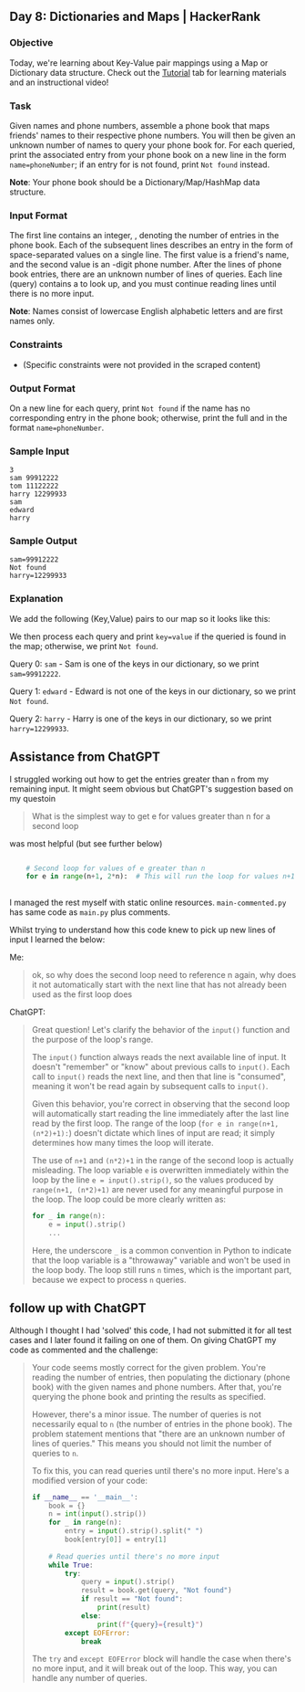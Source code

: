 ## Day 8: Dictionaries and Maps | HackerRank

### Objective
Today, we're learning about Key-Value pair mappings using a Map or Dictionary data structure. Check out the [Tutorial](https://www.hackerrank.com/challenges/30-dictionaries-and-maps/tutorial) tab for learning materials and an instructional video!

### Task
Given names and phone numbers, assemble a phone book that maps friends' names to their respective phone numbers. You will then be given an unknown number of names to query your phone book for. For each queried, print the associated entry from your phone book on a new line in the form `name=phoneNumber`; if an entry for is not found, print `Not found` instead.

**Note**: Your phone book should be a Dictionary/Map/HashMap data structure.

### Input Format
The first line contains an integer, , denoting the number of entries in the phone book. Each of the subsequent lines describes an entry in the form of space-separated values on a single line. The first value is a friend's name, and the second value is an -digit phone number. After the lines of phone book entries, there are an unknown number of lines of queries. Each line (query) contains a to look up, and you must continue reading lines until there is no more input.

**Note**: Names consist of lowercase English alphabetic letters and are first names only.

### Constraints
- (Specific constraints were not provided in the scraped content)

### Output Format
On a new line for each query, print `Not found` if the name has no corresponding entry in the phone book; otherwise, print the full and in the format `name=phoneNumber`.

### Sample Input
```
3
sam 99912222
tom 11122222
harry 12299933
sam
edward
harry
```

### Sample Output
```
sam=99912222
Not found
harry=12299933
```

### Explanation
We add the following (Key,Value) pairs to our map so it looks like this:

We then process each query and print `key=value` if the queried is found in the map; otherwise, we print `Not found`.

Query 0: `sam` - Sam is one of the keys in our dictionary, so we print `sam=99912222`.

Query 1: `edward` - Edward is not one of the keys in our dictionary, so we print `Not found`.

Query 2: `harry` - Harry is one of the keys in our dictionary, so we print `harry=12299933`.

## Assistance from ChatGPT

I struggled working out how to get the entries greater than `n` from my remaining input. It might seem obvious but ChatGPT's suggestion based on my questoin

> What is the simplest way to get e for values greater than n for a second loop


was most helpful (but see further below)

```python

    # Second loop for values of e greater than n
    for e in range(n+1, 2*n):  # This will run the loop for values n+1 to 2n-1
     
```

I managed the rest myself with static online resources. `main-commented.py` has same code as `main.py` plus comments.

Whilst trying to understand how this code knew to pick up new lines of input I learned the below:

Me:

> ok, so why does the second loop need to reference n again, why does it not automatically start with the next line that has not already been used as the first loop does

ChatGPT:

> Great question! Let's clarify the behavior of the `input()` function and the purpose of the loop's range.
> 
> The `input()` function always reads the next available line of input. It doesn't "remember" or "know" about previous calls to `input()`. Each call to `input()` reads the next line, and then that line is "consumed", meaning it won't be read again by subsequent calls to `input()`.
> 
> Given this behavior, you're correct in observing that the second loop will automatically start reading the line immediately after the last line read by the first loop. The range of the loop (`for e in range(n+1, (n*2)+1):`) doesn't dictate which lines of input are read; it simply determines how many times the loop will iterate.
> 
> The use of `n+1` and `(n*2)+1` in the range of the second loop is actually misleading. The loop variable `e` is overwritten immediately within the loop by the line `e = input().strip()`, so the values produced by `range(n+1, (n*2)+1)` are never used for any meaningful purpose in the loop. The loop could be more clearly written as:
> 
> ```python
> for _ in range(n):
>     e = input().strip()
>     ...
> ```
> 
> Here, the underscore `_` is a common convention in Python to indicate that the loop variable is a "throwaway" variable and won't be used in the loop body. The loop still runs `n` times, which is the important part, because we expect to process `n` queries.

## follow up with ChatGPT

Although I thought I had 'solved' this code, I had not submitted it for all test cases and I later found it failing on one of them. On giving ChatGPT my code as commented and the challenge:

> Your code seems mostly correct for the given problem. You're reading the number of entries, then populating the dictionary (phone book) with the given names and phone numbers. After that, you're querying the phone book and printing the results as specified.
> 
> However, there's a minor issue. The number of queries is not necessarily equal to `n` (the number of entries in the phone book). The problem statement mentions that "there are an unknown number of lines of queries." This means you should not limit the number of queries to `n`.
> 
> To fix this, you can read queries until there's no more input. Here's a modified version of your code:
> 
> ```python
> if __name__ == '__main__':
>     book = {}
>     n = int(input().strip())
>     for _ in range(n):
>         entry = input().strip().split(" ")
>         book[entry[0]] = entry[1]
>     
>     # Read queries until there's no more input
>     while True:
>         try:
>             query = input().strip()
>             result = book.get(query, "Not found")
>             if result == "Not found":
>                 print(result)
>             else:
>                 print(f"{query}={result}")
>         except EOFError:
>             break
> ```
> 
> The `try` and `except EOFError` block will handle the case when there's no more input, and it will break out of the loop. This way, you can handle any number of queries.
> 